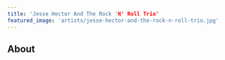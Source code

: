 ```yaml
---
title: 'Jesse Hector And The Rock 'N' Roll Trio'
featured_image: 'artists/jesse-hector-and-the-rock-n-roll-trio.jpg'
---
```


## About


